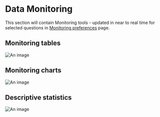 # Data Monitoring

This section will contain Monitoring tools - updated in near to real time for selected questions in [Monitoring preferences](/guide/07-preferences.html#monitoring-tools) page.

## Monitoring tables

![An image](/images/s10_mt_mt.jpg)

## Monitoring charts

![An image](/images/s10_mt_mc.jpg)

## Descriptive statistics

![An image](/images/s10_mt_ds.jpg)
